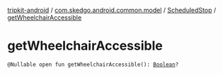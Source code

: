 [tripkit-android](../../index.md) / [com.skedgo.android.common.model](../index.md) / [ScheduledStop](index.md) / [getWheelchairAccessible](./get-wheelchair-accessible.md)

# getWheelchairAccessible

`@Nullable open fun getWheelchairAccessible(): `[`Boolean`](https://kotlinlang.org/api/latest/jvm/stdlib/kotlin/-boolean/index.html)`?`